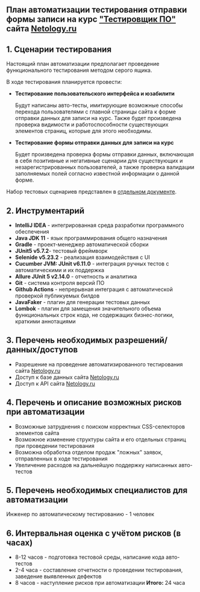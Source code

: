 ## План автоматизации тестирования отправки формы записи на курс ["Тестировщик ПО"](https://netology.ru/programs/qa) сайта [Netology.ru](https://netology.ru/)

## 1. Сценарии тестирования

Настоящий план автоматизации предполагает проведение функционального тестирования методом серого ящика.

В ходе тестирования планируется провести:

- **Тестирование пользовательского интерфейса и юзабилити**
  
  Будут написаны авто-тесты, имитирующие возможные способы перехода пользователями с главной страницы сайта 
  к форме отправки данных для записи на курс. Также будет произведена проверка видимости и работоспособности 
  существующих элементов страниц, которые для этого необходимы.
  
  
- **Тестирование формы отправки данных для записи на курс**  
  
  Будет произведена проверка формы отправки данных, включающая в себя позитивные и негативные сценарии 
  для существующих и незарегистрированных пользователей, а также проверка валидации заполняемых полей согласно известной 
  информации о данной форме. 

Набор тестовых сценариев представлен в [отдельном документе](https://github.com/evgsemenov/6.4-Automation-Plan/blob/master/test_suit.md).

## 2. Инструментарий

- **IntelliJ IDEA** - интегрированная среда разработки программного обеспечения
- **Java JDK 11** - язык программирования общего назначения 
- **Gradle** - проект-менеджер автоматической сборки
- **JUnit5 v5.7.2**- тестовый фреймворк
- **Selenide v5.23.2** - реализация взаимодействия с UI
- **Cucumber JVM: JUnit v6.11.0** - интеграция ручных тестов с автоматическими и их поддержка
- **Allure JUnit 5 v2.14.0** - отчетность и аналитика
- **Git** - система контроля версий ПО
- **Github Actions** - непрерывная интеграция с автоматической проверкой публикуемых билдов
- **JavaFaker** - плагин для генерации тестовых данных
- **Lombok** - плагин для замещения значительного объема функциональных строк кода, не содержащих бизнес-логики, краткими аннотациями

## 3. Перечень необходимых разрешений/данных/доступов

- Разрешение на проведение автоматизированного тестирования сайта [Netology.ru](https://netology.ru/)
- Доступ к базе данных сайта [Netology.ru](https://netology.ru/)
- Доступ к API сайта [Netology.ru](https://netology.ru/)

## 4. Перечень и описание возможных рисков при автоматизации

- Возможные затруднения с поиском корректных CSS-селекторов элементов сайта
- Возможное изменение структуры сайта и его отдельных страниц при проведении тестирования
- Возможна обработка отделом продаж "ложных" заявок, отправленных в ходе тестирования
- Увеличение расходов на дальнейшую поддержку написанных авто-тестов

## 5. Перечень необходимых специалистов для автоматизации

Инженер по автоматическому тестированию - 1 человек

## 6. Интервальная оценка с учётом рисков (в часах)

- 8-12 часов - подготовка тестовой среды, написание кода авто-тестов
- 2-4 часа - составление отчетности о проведении тестирования, заведение выявленных дефектов
- 8 часов - наступление рисков при автоматизации
  **Итого:** 24 часа

